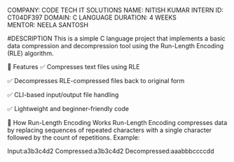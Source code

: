 COMPANY: CODE TECH IT SOLUTIONS
NAME: NITISH KUMAR 
INTERN ID: CT04DF397 
DOMAIN: C LANGUAGE
DURATION: 4 WEEKS 
MENTOR: NEELA SANTOSH

#DESCRIPTION
This is a simple C language project that implements a basic data compression and decompression tool using the Run-Length Encoding (RLE) algorithm.

📌 Features
✅ Compresses text files using RLE

✅ Decompresses RLE-compressed files back to original form

✅ CLI-based input/output file handling

✅ Lightweight and beginner-friendly code

🧠 How Run-Length Encoding Works
Run-Length Encoding compresses data by replacing sequences of repeated characters with a single character followed by the count of repetitions.
Example:

Input:a3b3c4d2
Compressed:a3b3c4d2
Decompressed:aaabbbccccdd


